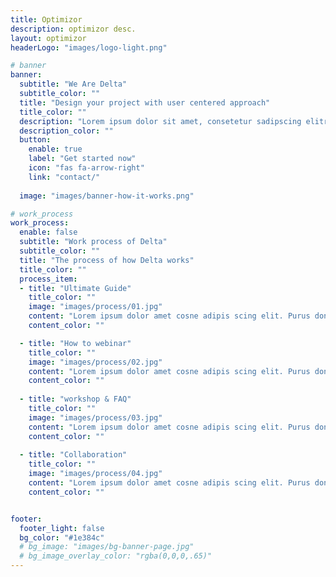 ```yaml
---
title: Optimizor
description: optimizor desc.
layout: optimizor
headerLogo: "images/logo-light.png"

# banner
banner:
  subtitle: "We Are Delta"
  subtitle_color: ""
  title: "Design your project with user centered approach"
  title_color: ""
  description: "Lorem ipsum dolor sit amet, consetetur sadipscing elitr, diam nonumy eirmod tempor invidunt ut labore dolore magna"
  description_color: ""
  button:
    enable: true
    label: "Get started now"
    icon: "fas fa-arrow-right"
    link: "contact/"
  
  image: "images/banner-how-it-works.png"

# work_process
work_process:
  enable: false
  subtitle: "Work process of Delta"
  subtitle_color: ""
  title: "The process of how Delta works"
  title_color: ""
  process_item:
  - title: "Ultimate Guide"
    title_color: ""
    image: "images/process/01.jpg"
    content: "Lorem ipsum dolor amet cosne adipis scing elit. Purus donec nunc eros ullamcorper fegiat."
    content_color: ""

  - title: "How to webinar"
    title_color: ""
    image: "images/process/02.jpg"
    content: "Lorem ipsum dolor amet cosne adipis scing elit. Purus donec nunc eros ullamcorper fegiat."
    content_color: ""
    
  - title: "workshop & FAQ"
    title_color: ""
    image: "images/process/03.jpg"
    content: "Lorem ipsum dolor amet cosne adipis scing elit. Purus donec nunc eros ullamcorper fegiat."
    content_color: ""
    
  - title: "Collaboration"
    title_color: ""
    image: "images/process/04.jpg"
    content: "Lorem ipsum dolor amet cosne adipis scing elit. Purus donec nunc eros ullamcorper fegiat."
    content_color: ""


footer:
  footer_light: false
  bg_color: "#1e384c"
  # bg_image: "images/bg-banner-page.jpg"
  # bg_image_overlay_color: "rgba(0,0,0,.65)"
---
```

